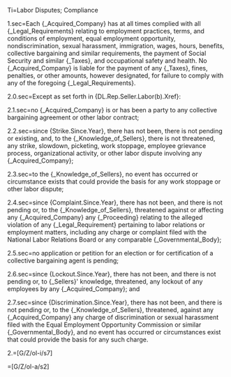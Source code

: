 Ti=Labor Disputes; Compliance

1.sec=Each {_Acquired_Company} has at all times complied with all {_Legal_Requirements} relating to employment practices, terms, and conditions of employment, equal employment opportunity, nondiscrimination, sexual harassment, immigration, wages, hours, benefits, collective bargaining and similar requirements, the payment of Social Security and similar {_Taxes}, and occupational safety and health.  No {_Acquired_Company} is liable for the payment of any {_Taxes}, fines, penalties, or other amounts, however designated, for failure to comply with any of the foregoing {_Legal_Requirements}.

2.0.sec=Except as set forth in {DL.Rep.Seller.Labor(b).Xref}:

2.1.sec=no {_Acquired_Company} is or has been a party to any collective bargaining agreement or other labor contract;

2.2.sec=since {Strike.Since.Year}, there has not been, there is not pending or existing, and, to the {_Knowledge_of_Sellers}, there is not threatened, any strike, slowdown, picketing, work stoppage, employee grievance process, organizational activity, or other labor dispute involving any {_Acquired_Company};

2.3.sec=to the {_Knowledge_of_Sellers}, no event has occurred or circumstance exists that could provide the basis for any work stoppage or other labor dispute;

2.4.sec=since {Complaint.Since.Year}, there has not been, and there is not pending or, to the {_Knowledge_of_Sellers}, threatened against or affecting any {_Acquired_Company} any {_Proceeding} relating to the alleged violation of any {_Legal_Requirement} pertaining to labor relations or employment matters, including any charge or complaint filed with the National Labor Relations Board or any comparable {_Governmental_Body};

2.5.sec=no application or petition for an election or for certification of a collective bargaining agent is pending;

2.6.sec=since {Lockout.Since.Year}, there has not been, and there is not pending or, to {_Sellers}' knowledge, threatened, any lockout of any employees by any {_Acquired_Company}; and

2.7.sec=since {Discrimination.Since.Year}, there has not been, and there is not pending or, to the {_Knowledge_of_Sellers}, threatened, against any {_Acquired_Company} any charge of discrimination or sexual harassment filed with the Equal Employment Opportunity Commission or similar {_Governmental_Body}, and no event has occurred or circumstances exist that could provide the basis for any such charge.

2.=[G/Z/ol-i/s7]

=[G/Z/ol-a/s2]
